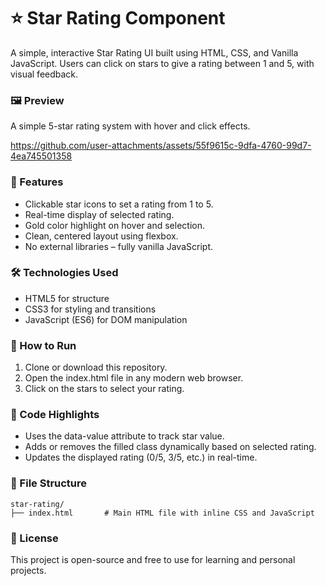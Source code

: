 # ⭐ Star Rating Component
A simple, interactive Star Rating UI built using HTML, CSS, and Vanilla JavaScript. Users can click on stars to give a rating between 1 and 5, with visual feedback.

### 🖼️ Preview
A simple 5-star rating system with hover and click effects.



https://github.com/user-attachments/assets/55f9615c-9dfa-4760-99d7-4ea745501358



### 📁 Features
- Clickable star icons to set a rating from 1 to 5.
- Real-time display of selected rating.
- Gold color highlight on hover and selection.
- Clean, centered layout using flexbox.
- No external libraries – fully vanilla JavaScript.

### 🛠️ Technologies Used
- HTML5 for structure
- CSS3 for styling and transitions
- JavaScript (ES6) for DOM manipulation

### 🚀 How to Run
1. Clone or download this repository.
2. Open the index.html file in any modern web browser.
3. Click on the stars to select your rating.

### 📌 Code Highlights
- Uses the data-value attribute to track star value.
- Adds or removes the filled class dynamically based on selected rating.
- Updates the displayed rating (0/5, 3/5, etc.) in real-time.

### 📂 File Structure
```
star-rating/
├── index.html       # Main HTML file with inline CSS and JavaScript
```

### 📄 License
This project is open-source and free to use for learning and personal projects.





